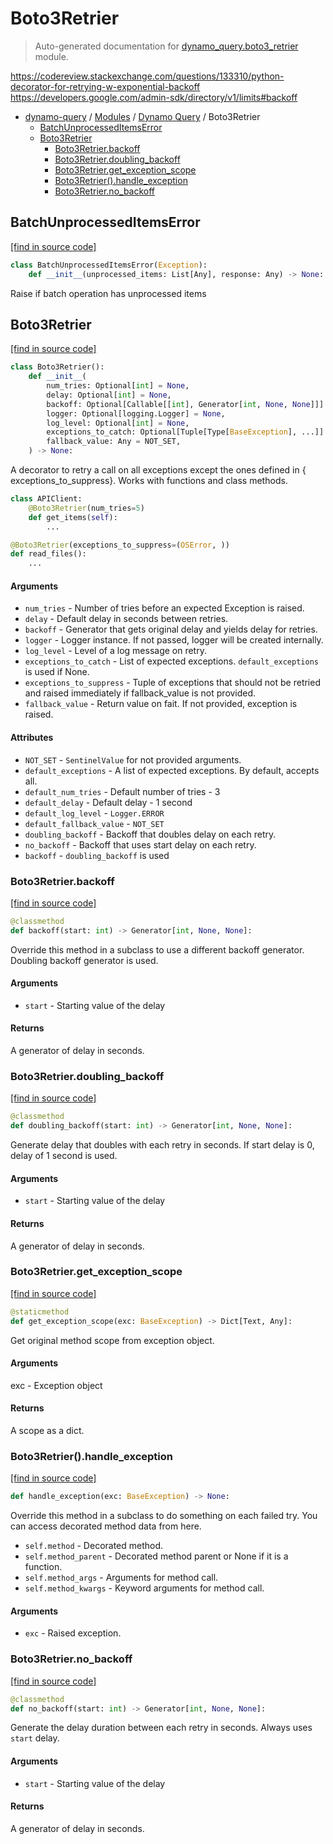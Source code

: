 # Boto3Retrier

> Auto-generated documentation for [dynamo_query.boto3_retrier](https://github.com/altitudenetworks/dynamo_query/blob/master/dynamo_query/boto3_retrier.py) module.

https://codereview.stackexchange.com/questions/133310/python-decorator-for-retrying-w-exponential-backoff
https://developers.google.com/admin-sdk/directory/v1/limits#backoff

- [dynamo-query](../README.md#dynamo-query) / [Modules](../MODULES.md#dynamo-query-modules) / [Dynamo Query](index.md#dynamo-query) / Boto3Retrier
    - [BatchUnprocessedItemsError](#batchunprocesseditemserror)
    - [Boto3Retrier](#boto3retrier)
        - [Boto3Retrier.backoff](#boto3retrierbackoff)
        - [Boto3Retrier.doubling_backoff](#boto3retrierdoubling_backoff)
        - [Boto3Retrier.get_exception_scope](#boto3retrierget_exception_scope)
        - [Boto3Retrier().handle_exception](#boto3retrierhandle_exception)
        - [Boto3Retrier.no_backoff](#boto3retrierno_backoff)

## BatchUnprocessedItemsError

[[find in source code]](https://github.com/altitudenetworks/dynamo_query/blob/master/dynamo_query/boto3_retrier.py#L34)

```python
class BatchUnprocessedItemsError(Exception):
    def __init__(unprocessed_items: List[Any], response: Any) -> None:
```

Raise if batch operation has unprocessed items

## Boto3Retrier

[[find in source code]](https://github.com/altitudenetworks/dynamo_query/blob/master/dynamo_query/boto3_retrier.py#L51)

```python
class Boto3Retrier():
    def __init__(
        num_tries: Optional[int] = None,
        delay: Optional[int] = None,
        backoff: Optional[Callable[[int], Generator[int, None, None]]] = None,
        logger: Optional[logging.Logger] = None,
        log_level: Optional[int] = None,
        exceptions_to_catch: Optional[Tuple[Type[BaseException], ...]] = None,
        fallback_value: Any = NOT_SET,
    ) -> None:
```

A decorator to retry a call on all exceptions except the ones defined in {
exceptions_to_suppress}.
Works with functions and class methods.

```python
class APIClient:
    @Boto3Retrier(num_tries=5)
    def get_items(self):
        ...

@Boto3Retrier(exceptions_to_suppress=(OSError, ))
def read_files():
    ...
```

#### Arguments

- `num_tries` - Number of tries before an expected Exception is raised.
- `delay` - Default delay in seconds between retries.
- `backoff` - Generator that gets original delay and yields delay for retries.
- `logger` - Logger instance. If not passed, logger will be created internally.
- `log_level` - Level of a log message on retry.
- `exceptions_to_catch` - List of expected exceptions. `default_exceptions` is used if None.
- `exceptions_to_suppress` - Tuple of exceptions that should not be retried and raised
                          immediately if fallback_value is not provided.
- `fallback_value` - Return value on fait. If not provided, exception is raised.

#### Attributes

- `NOT_SET` - `SentinelValue` for not provided arguments.
- `default_exceptions` - A list of expected exceptions. By default, accepts all.
- `default_num_tries` - Default number of tries - 3
- `default_delay` - Default delay - 1 second
- `default_log_level` - `Logger.ERROR`
- `default_fallback_value` - `NOT_SET`
- `doubling_backoff` - Backoff that doubles delay on each retry.
- `no_backoff` - Backoff that uses start delay on each retry.
- `backoff` - `doubling_backoff` is used

### Boto3Retrier.backoff

[[find in source code]](https://github.com/altitudenetworks/dynamo_query/blob/master/dynamo_query/boto3_retrier.py#L178)

```python
@classmethod
def backoff(start: int) -> Generator[int, None, None]:
```

Override this method in a subclass to use a different backoff generator.
Doubling backoff generator is used.

#### Arguments

- `start` - Starting value of the delay

#### Returns

A generator of delay in seconds.

### Boto3Retrier.doubling_backoff

[[find in source code]](https://github.com/altitudenetworks/dynamo_query/blob/master/dynamo_query/boto3_retrier.py#L146)

```python
@classmethod
def doubling_backoff(start: int) -> Generator[int, None, None]:
```

Generate delay that doubles with each retry in seconds. If start delay is 0,
delay of 1 second is used.

#### Arguments

- `start` - Starting value of the delay

#### Returns

A generator of delay in seconds.

### Boto3Retrier.get_exception_scope

[[find in source code]](https://github.com/altitudenetworks/dynamo_query/blob/master/dynamo_query/boto3_retrier.py#L192)

```python
@staticmethod
def get_exception_scope(exc: BaseException) -> Dict[Text, Any]:
```

Get original method scope from exception object.

#### Arguments

exc - Exception object

#### Returns

A scope as a dict.

### Boto3Retrier().handle_exception

[[find in source code]](https://github.com/altitudenetworks/dynamo_query/blob/master/dynamo_query/boto3_retrier.py#L211)

```python
def handle_exception(exc: BaseException) -> None:
```

Override this method in a subclass to do something on each failed try.
You can access decorated method data from here.

- `self.method` - Decorated method.
- `self.method_parent` - Decorated method parent or None if it is a function.
- `self.method_args` - Arguments for method call.
- `self.method_kwargs` - Keyword arguments for method call.

#### Arguments

- `exc` - Raised exception.

### Boto3Retrier.no_backoff

[[find in source code]](https://github.com/altitudenetworks/dynamo_query/blob/master/dynamo_query/boto3_retrier.py#L163)

```python
@classmethod
def no_backoff(start: int) -> Generator[int, None, None]:
```

Generate the delay duration between each retry in seconds.
Always uses `start` delay.

#### Arguments

- `start` - Starting value of the delay

#### Returns

A generator of delay in seconds.
